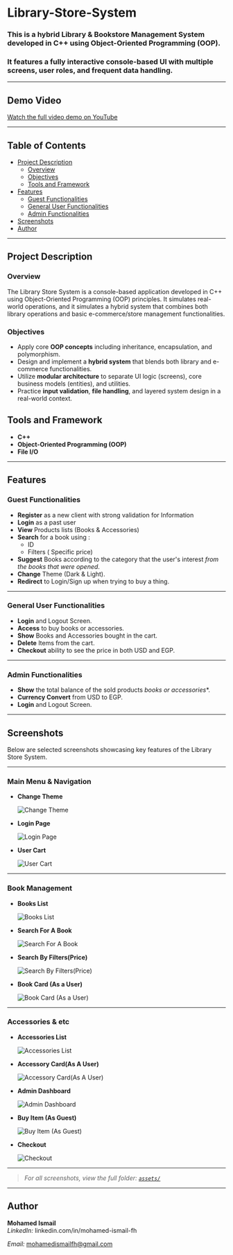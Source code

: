 # Library-Store-System
### This is a hybrid **Library & Bookstore Management System** developed in **C++** using **Object-Oriented Programming (OOP)**.  
### It features a fully interactive **console-based UI** with multiple screens, user roles, and frequent data handling.

---

##  Demo Video

 [Watch the full video demo on YouTube](https://youtu.be/7x-1nLSwUWs?si=ik21y7c5U6LjaBVE)

---

##  Table of Contents

- [Project Description](#project-description)
  - [Overview](#overview)
  - [Objectives](#objectives)
  - [Tools and Framework](#tools-and-framework)
- [Features](#features)
  - [Guest Functionalities](#guest-functionalities)
  - [General User Functionalities](#general-user-functionalities)
  - [Admin Functionalities](#admin-functionalities)
- [Screenshots](#screenshots)
- [Author](#author)

---
## Project Description

### Overview 
The Library Store System is a console-based application developed in C++ using Object-Oriented Programming (OOP) principles.
It simulates real-world operations, and it simulates a hybrid system that combines both library operations and basic e-commerce/store management functionalities.

### Objectives
- Apply core **OOP concepts** including inheritance, encapsulation, and polymorphism.
- Design and implement a **hybrid system** that blends both library and e-commerce functionalities.
- Utilize **modular architecture** to separate UI logic (screens), core business models (entities), and utilities.
- Practice **input validation**, **file handling**, and layered system design in a real-world context.

## Tools and Framework
- **C++**
- **Object-Oriented Programming (OOP)**
- **File I/O**

---

## Features

###  Guest Functionalities
- **Register** as a new client with strong validation for Information
- **Login** as a past user
- **View** Products lists (Books & Accessories)
- **Search** for a book using :
   - ID
   - Filters ( Specific price)
- **Suggest** Books according to the category that the user's interest *from the books that were opened*.
- **Change** Theme (Dark & Light).
- **Redirect** to Login/Sign up when trying to buy a thing.

---

###  General User Functionalities
- **Login** and Logout Screen.
- **Access** to buy books or accessories.
- **Show** Books and Accessories bought in the cart.
- **Delete** Items from the cart.
- **Checkout** ability to see the price in both USD and EGP.

---

###  Admin Functionalities
- **Show** the total balance of the sold products *books or accessories**.
- **Currency Convert** from USD to EGP.
- **Login** and Logout Screen.

---

## Screenshots

Below are selected screenshots showcasing key features of the Library Store System.

---

###  Main Menu & Navigation

- **Change Theme**
  
  ![Change Theme](assets/ChangeTheme.png)

- **Login Page**
  
  ![Login Page](assets/LoginPage.png)

- **User Cart**
  
  ![User Cart](assets/UserCart.png)

---

###  Book Management

- **Books List**
  
  ![Books List](assets/BooksList.png)

- **Search For A Book**
  
  ![Search For A Book](assets/SearchForBook.png)

- **Search By Filters(Price)**
  
  ![Search By Filters(Price)](assets/SearchByFilters_Price_.png)

- **Book Card (As a User)**
  
  ![Book Card (As a User)](assets/UserBookCard.png)

---

###  Accessories & etc

- **Accessories List**
  
  ![Accessories List](assets/AccessoriesList.png)

- **Accessory Card(As A User)**
  
  ![Accessory Card(As A User)](assets/UserAccessoryCard.png)

- **Admin Dashboard**
  
  ![Admin Dashboard](assets/AdminDashboard.png)

- **Buy Item (As Guest)**
  
  ![Buy Item (As Guest)](assets/BuyItemAsGuest.png)

- **Checkout**
  
  ![Checkout](assets/Checkout.png)

---

>  *For all screenshots, view the full folder: [`assets/`](assets/)*

---

## Author
**Mohamed Ismail**  
*LinkedIn:* linkedin.com/in/mohamed-ismail-fh

*Email:* mohamedismailfh@gmail.com
